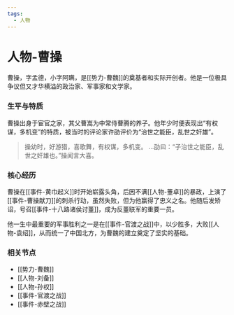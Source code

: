 ```yaml
---
tags:
  - 人物
---
```

# 人物-曹操

曹操，字孟德，小字阿瞒，是[[势力-曹魏]]的奠基者和实际开创者。他是一位极具争议但又才华横溢的政治家、军事家和文学家。

### 生平与特质

曹操出身于宦官之家，其父曹嵩为中常侍曹腾的养子。他年少时便表现出“有权谋，多机变”的特质，被当时的评论家许劭评价为“治世之能臣，乱世之奸雄”。

> 操幼时，好游猎，喜歌舞，有权谋，多机变。
> ...劭曰：“子治世之能臣，乱世之奸雄也。”操闻言大喜。

### 核心经历

曹操在[[事件-黄巾起义]]时开始崭露头角，后因不满[[人物-董卓]]的暴政，上演了[[事件-曹操献刀]]的刺杀行动，虽然失败，但为他赢得了忠义之名。他随后发矫诏，号召[[事件-十八路诸侯讨董]]，成为反董联军的重要一员。

他一生中最重要的军事胜利之一是在[[事件-官渡之战]]中，以少胜多，大败[[人物-袁绍]]，从而统一了中国北方，为曹魏的建立奠定了坚实的基础。

### 相关节点
- [[势力-曹魏]]
- [[人物-刘备]]
- [[人物-孙权]]
- [[事件-官渡之战]]
- [[事件-赤壁之战]]
